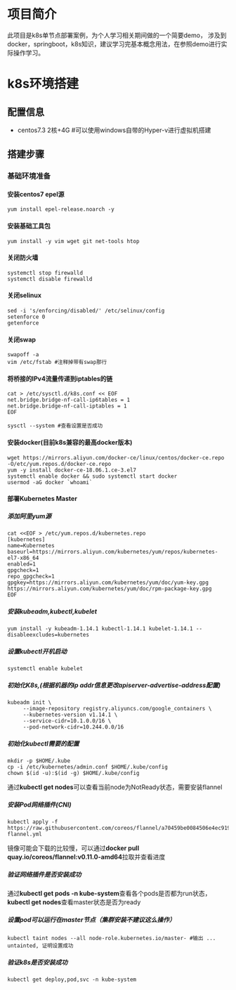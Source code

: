 # 项目简介
此项目是k8s单节点部署案例，为个人学习相关期间做的一个简要demo，
涉及到docker，springboot，k8s知识，建议学习完基本概念用法，在参照demo进行实际操作学习。
# k8s环境搭建
## 配置信息
+ centos7.3 2核+4G #可以使用windows自带的Hyper-v进行虚拟机搭建
## 搭建步骤
### 基础环境准备
#### 安装centos7 epel源
    yum install epel-release.noarch -y
#### 安装基础工具包
    yum install -y vim wget git net-tools htop
#### 关闭防火墙
    systemctl stop firewalld
    systemctl disable firewalld
#### 关闭selinux
    sed -i 's/enforcing/disabled/' /etc/selinux/config
    setenforce 0
    getenforce
#### 关闭swap
    swapoff -a
    vim /etc/fstab #注释掉带有swap那行
#### 将桥接的IPv4流量传递到iptables的链
    cat > /etc/sysctl.d/k8s.conf << EOF
    net.bridge.bridge-nf-call-ip6tables = 1
    net.bridge.bridge-nf-call-iptables = 1
    EOF
    
    sysctl --system #查看设置是否成功
#### 安装docker(目前k8s兼容的最高docker版本)
    wget https://mirrors.aliyun.com/docker-ce/linux/centos/docker-ce.repo -O/etc/yum.repos.d/docker-ce.repo
    yum -y install docker-ce-18.06.1.ce-3.el7
    systemctl enable docker && sudo systemctl start docker
    usermod -aG docker `whoami`
#### 部署Kubernetes Master
##### 添加阿里yum源
    cat <<EOF > /etc/yum.repos.d/kubernetes.repo
    [kubernetes]
    name=Kubernetes
    baseurl=https://mirrors.aliyun.com/kubernetes/yum/repos/kubernetes-el7-x86_64
    enabled=1
    gpgcheck=1
    repo_gpgcheck=1
    gpgkey=https://mirrors.aliyun.com/kubernetes/yum/doc/yum-key.gpg https://mirrors.aliyun.com/kubernetes/yum/doc/rpm-package-key.gpg
    EOF
##### 安装kubeadm,kubectl,kubelet
    yum install -y kubeadm-1.14.1 kubectl-1.14.1 kubelet-1.14.1 --disableexcludes=kubernetes
##### 设置kubectl开机启动
    systemctl enable kubelet
##### 初始化K8s,(根据机器的ip addr信息更改apiserver-advertise-address配置)
    kubeadm init \
         --image-repository registry.aliyuncs.com/google_containers \
         --kubernetes-version v1.14.1 \
         --service-cidr=10.1.0.0/16 \
         --pod-network-cidr=10.244.0.0/16

##### 初始化kubectl需要的配置
    mkdir -p $HOME/.kube
    cp -i /etc/kubernetes/admin.conf $HOME/.kube/config
    chown $(id -u):$(id -g) $HOME/.kube/config
通过**kubectl get nodes**可以查看当前node为NotReady状态，需要安装flannel

##### 安装Pod网络插件(CNI)
    kubectl apply -f https://raw.githubusercontent.com/coreos/flannel/a70459be0084506e4ec919aa1c114638878db11b/Documentation/kube-flannel.yml
镜像可能会下载的比较慢，可以通过**docker pull  quay.io/coreos/flannel:v0.11.0-amd64**拉取并查看进度

##### 验证网络插件是否安装成功
通过**kubectl get pods -n kube-system**查看各个pods是否都为run状态，**kubectl get nodes**查看master状态是否为ready

##### 设置pod可以运行在master节点（集群安装不建议这么操作）
    kubectl taint nodes --all node-role.kubernetes.io/master- #输出 ... untainted, 证明设置成功

##### 验证k8s是否安装成功
    kubectl get deploy,pod,svc -n kube-system